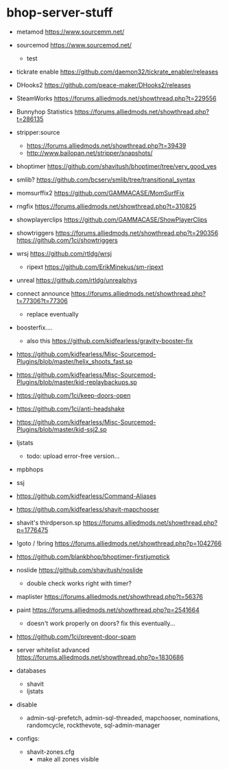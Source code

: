 # bhop-server-stuff

- metamod https://www.sourcemm.net/

- sourcemod https://www.sourcemod.net/
	- test

- tickrate enable https://github.com/daemon32/tickrate_enabler/releases

- DHooks2 https://github.com/peace-maker/DHooks2/releases

- SteamWorks https://forums.alliedmods.net/showthread.php?t=229556

- Bunnyhop Statistics https://forums.alliedmods.net/showthread.php?t=286135

- stripper:source
	- https://forums.alliedmods.net/showthread.php?t=39439
	- http://www.bailopan.net/stripper/snapshots/

- bhoptimer https://github.com/shavitush/bhoptimer/tree/very_good_yes

- smlib? https://github.com/bcserv/smlib/tree/transitional_syntax

- momsurffix2 https://github.com/GAMMACASE/MomSurfFix

- rngfix https://forums.alliedmods.net/showthread.php?t=310825

- showplayerclips https://github.com/GAMMACASE/ShowPlayerClips

- showtriggers https://forums.alliedmods.net/showthread.php?t=290356 https://github.com/1ci/showtriggers

- wrsj https://github.com/rtldg/wrsj
	- ripext https://github.com/ErikMinekus/sm-ripext

- unreal https://github.com/rtldg/unrealphys

- connect announce https://forums.alliedmods.net/showthread.php?t=77306?t=77306
	- replace eventually

- boosterfix....
	- also this https://github.com/kidfearless/gravity-booster-fix

- https://github.com/kidfearless/Misc-Sourcemod-Plugins/blob/master/helix_shoots_fast.sp

- https://github.com/kidfearless/Misc-Sourcemod-Plugins/blob/master/kid-replaybackups.sp

- https://github.com/1ci/keep-doors-open

- https://github.com/1ci/anti-headshake

- https://github.com/kidfearless/Misc-Sourcemod-Plugins/blob/master/kid-ssj2.sp

- ljstats
	- todo: upload error-free version...

- mpbhops

- ssj

- https://github.com/kidfearless/Command-Aliases

- https://github.com/kidfearless/shavit-mapchooser

- shavit's thirdperson.sp https://forums.alliedmods.net/showthread.php?p=1776475

- !goto / !bring https://forums.alliedmods.net/showthread.php?p=1042766

- https://github.com/blankbhop/bhoptimer-firstjumptick

- noslide https://github.com/shavitush/noslide
	- double check works right with timer?

- maplister https://forums.alliedmods.net/showthread.php?t=56376

- paint https://forums.alliedmods.net/showthread.php?p=2541664
	- doesn't work properly on doors? fix this eventually...

- https://github.com/1ci/prevent-door-spam

- server whitelist advanced https://forums.alliedmods.net/showthread.php?p=1830686

- databases
	- shavit
	- ljstats

- disable
	- admin-sql-prefetch, admin-sql-threaded, mapchooser, nominations, randomcycle, rockthevote, sql-admin-manager

- configs:
	- shavit-zones.cfg
		- make all zones visible